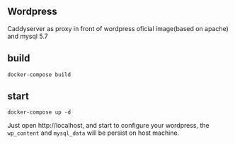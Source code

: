 ## Wordpress


Caddyserver as proxy in front of wordpress oficial image(based on apache) and mysql 5.7


## build

```  
docker-compose build
```

## start

```
docker-compose up -d
```

Just open http://localhost, and start to configure your wordpress, the `wp_content` and `mysql_data` will be persist on
host machine.